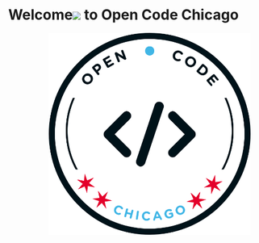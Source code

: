 **<h1 align="center">Welcome<span><img src="https://media.giphy.com/media/hvRJCLFzcasrR4ia7z/giphy.gif" width="30px"/></span> to Open Code Chicago</h1>**

<img
  align="right"
  width="400"
  src="../images/logo.png"
  alt="Coding"
/>
